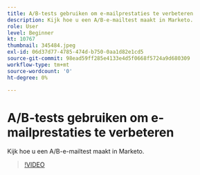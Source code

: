 ```yaml
---
title: A/B-tests gebruiken om e-mailprestaties te verbeteren
description: Kijk hoe u een A/B-e-mailtest maakt in Marketo.
role: User
level: Beginner
kt: 10767
thumbnail: 345484.jpeg
exl-id: 06d37d77-4785-474d-b750-0aa1d82e1cd5
source-git-commit: 98ead59ff285e4133e4d5f0668f5724a9d680309
workflow-type: tm+mt
source-wordcount: '0'
ht-degree: 0%

---
```


# A/B-tests gebruiken om e-mailprestaties te verbeteren

Kijk hoe u een A/B-e-mailtest maakt in Marketo.

>[!VIDEO](https://video.tv.adobe.com/v/345484/?quality=12&learn=on)
